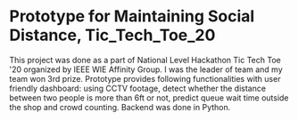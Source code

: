 # Prototype for Maintaining Social Distance, Tic_Tech_Toe_20

This project was done as a part of National Level Hackathon Tic Tech Toe '20 organized by IEEE WIE Affinity Group. I was the leader of team and my team won 3rd prize. Prototype provides following functionalities with user friendly dashboard: using CCTV footage, detect whether the distance between two people is more than 6ft or not, predict queue wait
time outside the shop and crowd counting. Backend was done in Python.
